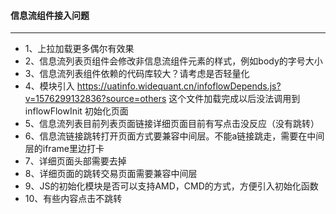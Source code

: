#### 信息流组件接入问题
---
* 1、上拉加载更多偶尔有效果
* 2、信息流列表页组件会修改非信息流组件元素的样式，例如body的字号大小
* 3、信息流列表组件依赖的代码库较大？请考虑是否轻量化
* 4、模块引入 https://uatinfo.widequant.cn/infoflowDepends.js?v=1576299132836?source=others 这个文件加载完成以后没法调用到 inflowFlowInit 初始化页面
* 5、信息流列表目前列表页面链接详细页面目前有写点击没反应（没有跳转）
* 6、信息流链接跳转打开页面方式要兼容中间层。不能a链接跳走，需要在中间层的iframe里边打卡
* 7、详细页面头部需要去掉
* 8、详细页面的跳转交易页面需要兼容中间层
* 9、JS的初始化模块是否可以支持AMD，CMD的方式，方便引入初始化函数
* 10、有些内容点击不跳转